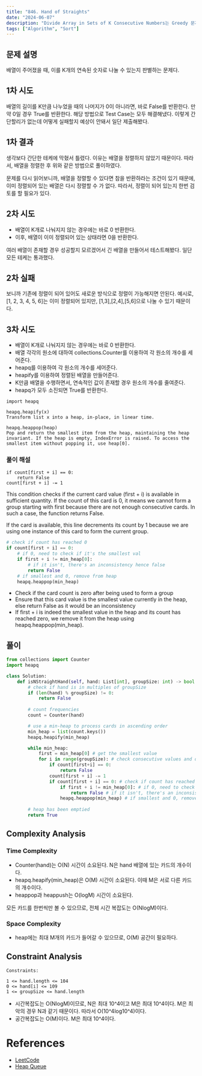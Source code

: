 ```yaml
---
title: "846. Hand of Straights"
date: "2024-06-07"
description: "Divide Array in Sets of K Consecutive Numbers는 Greedy 문제로, 주어진 배열을 K개의 연속된 숫자로 나눌 수 있는지 판별하는 문제다."
tags: ["Algorithm", "Sort"]
---
```


## 문제 설명
배열이 주어졌을 때, 이를 K개의 연속된 숫자로 나눌 수 있는지 판별하는 문제다.

## 1차 시도
배열의 길이를 K만큼 나누었을 때의 나머지가 0이 아니라면, 바로 False를 반환한다. 만약 0일 경우 True를 반환한다. 해당 방법으로 Test Case는 모두 해결해냈다. 이렇게 간단할리가 없는데 어떻게 실패할지 예상이 안돼서 일단 제출해봤다.

## 1차 결과
생각보다 간단한 테케에 막혔서 틀렸다. 이유는 배열을 정렬하지 않았기 때문이다. 따라서, 배열을 정렬한 후 위와 같은 방법으로 풀이하였다.

문제를 다시 읽어보니까, 배열을 정렬할 수 있다면 참을 반환하라는 조건이 있기 때문에, 이미 정렬되어 있는 배열은 다시 정렬할 수 가 없다. 따라서, 정렬이 되어 있는지 한번 검토를 할 필요가 있다.

## 2차 시도
- 배열이 K개로 나눠지지 않는 경우에는 바로 0 반환한다.  
- 이후, 배열이 이미 정렬되어 있는 상태라면 0을 반환한다.

여러 배열이 존재할 경우 성공할지 모르겠어서 긴 배열을 만들어서 테스트해봤다. 일단 모든 테케는 통과했다.

## 2차 실패
보니까 기존에 정렬이 되어 있어도 새로운 방식으로 정렬이 가능해지면 안된다. 예시로, [1, 2, 3, 4, 5, 6]는 이미 정렬되어 있지만, [1,3],[2,4],[5,6]으로 나눌 수 있기 때문이다.

## 3차 시도
- 배열이 K개로 나눠지지 않는 경우에는 바로 0 반환한다. 
- 배열 각각의 원소에 대하여 collections.Counter를 이용하여 각 원소의 개수를 세어준다.
- heapq를 이용하여 각 원소의 개수를 세어준다.
- heapify를 이용하여 정렬된 배열을 만들어준다.
- K만큼 배열을 수행하면서, 연속적인 값이 존재할 경우 원소의 개수를 줄여준다.
- heapq가 모두 소진되면 True를 반환한다.


```
import heapq

heapq.heapify(x)  
Transform list x into a heap, in-place, in linear time.

heapq.heappop(heap)
Pop and return the smallest item from the heap, maintaining the heap invariant. If the heap is empty, IndexError is raised. To access the smallest item without popping it, use heap[0].
```


### 풀이 해설
```
if count[first + i] == 0:
    return False  
count[first + i] -= 1
```
This condition checks if the current card value (first + i) is available in sufficient quantity. If the count of this card is 0, it means we cannot form a group starting with first because there are not enough consecutive cards. In such a case, the function returns False.  

If the card is available, this line decrements its count by 1 because we are using one instance of this card to form the current group.

``` python
# check if count has reached 0
if count[first + i] == 0: 
    # if 0, need to check if it's the smallest val
    if first + i != min_heap[0]: 
        # if it isn't, there's an inconsistency hence false
        return False 
    # if smallest and 0, remove from heap
    heapq.heappop(min_heap) 
```
- Check if the card count is zero after being used to form a group
- Ensure that this card value is the smallest value currently in the heap, else return False as it would be an inconsistency
- If first + i is indeed the smallest value in the heap and its count has reached zero, we remove it from the heap using heapq.heappop(min_heap). 

## 풀이
```python
from collections import Counter
import heapq

class Solution:
    def isNStraightHand(self, hand: List[int], groupSize: int) -> bool:
        # check if hand is in multiples of groupSize
        if (len(hand) % groupSize) != 0:
            return False
        
        # count frequencies
        count = Counter(hand)

        # use a min-heap to process cards in ascending order
        min_heap = list(count.keys())
        heapq.heapify(min_heap)

        while min_heap:
            first = min_heap[0] # get the smallest value
            for i in range(groupSize): # check consecutive values and decrease if exists
                if count[first+i] == 0:
                    return False
                count[first + i] -= 1
                if count[first + i] == 0: # check if count has reached 0
                    if first + i != min_heap[0]: # if 0, need to check if it's the smallest val
                        return False # if it isn't, there's an inconsistency hence false
                    heapq.heappop(min_heap) # if smallest and 0, remove from heap
            
        # heap has been emptied
        return True
```
## Complexity Analysis

### Time Complexity
- Counter(hand)는 O(N) 시간이 소요된다. N은 hand 배열에 있는 카드의 개수이다.
- heapq.heapify(min_heap)은 O(M) 시간이 소요된다. 이때 M은 서로 다른 카드의 개수이다.
- heappop과 heappush는 O(logM) 시간이 소요된다.

모든 카드를 한번씩만 볼 수 있으므로, 전체 시간 복잡도는 O(NlogM)이다.

### Space Complexity
- heap에는 최대 M개의 카드가 들어갈 수 있으므로, O(M) 공간이 필요하다.

## Constraint Analysis
```
Constraints:

1 <= hand.length <= 104
0 <= hand[i] <= 109
1 <= groupSize <= hand.length
```

- 시간복잡도는 O(NlogM)이므로, N은 최대 10^4이고 M은 최대 10^4이다. M은 최악의 경우 N과 같기 때문이다. 따라서 O(10^4log10^4)이다.
- 공간복잡도는 O(M)이다. M은 최대 10^4이다.

# References
- [LeetCode](https://leetcode.com/problems/hand-of-straights/)
- [Heap Queue](https://docs.python.org/3/library/heapq.html)
